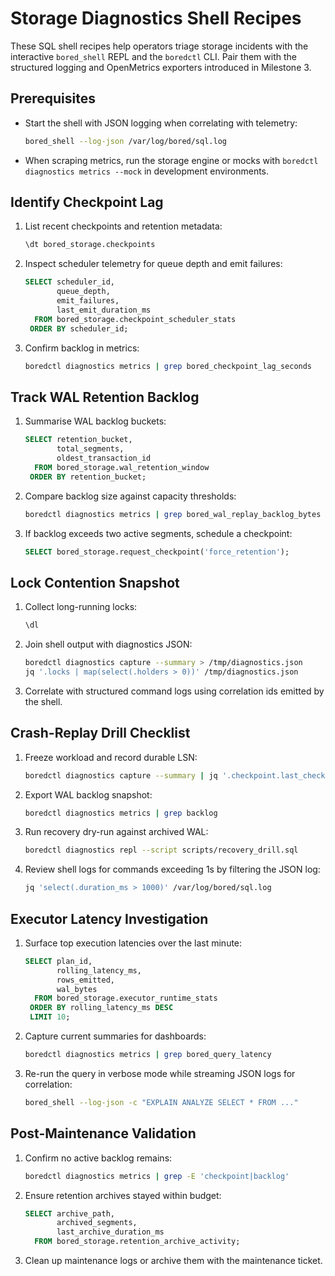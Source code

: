 # Storage Diagnostics Shell Recipes

These SQL shell recipes help operators triage storage incidents with the interactive `bored_shell` REPL and the `boredctl` CLI. Pair them with the structured logging and OpenMetrics exporters introduced in Milestone 3.

## Prerequisites
- Start the shell with JSON logging when correlating with telemetry:
  ```bash
  bored_shell --log-json /var/log/bored/sql.log
  ```
- When scraping metrics, run the storage engine or mocks with `boredctl diagnostics metrics --mock` in development environments.

## Identify Checkpoint Lag
1. List recent checkpoints and retention metadata:
   ```sql
   \dt bored_storage.checkpoints
   ```
2. Inspect scheduler telemetry for queue depth and emit failures:
   ```sql
   SELECT scheduler_id,
          queue_depth,
          emit_failures,
          last_emit_duration_ms
     FROM bored_storage.checkpoint_scheduler_stats
    ORDER BY scheduler_id;
   ```
3. Confirm backlog in metrics:
   ```bash
   boredctl diagnostics metrics | grep bored_checkpoint_lag_seconds
   ```

## Track WAL Retention Backlog
1. Summarise WAL backlog buckets:
   ```sql
   SELECT retention_bucket,
          total_segments,
          oldest_transaction_id
     FROM bored_storage.wal_retention_window
    ORDER BY retention_bucket;
   ```
2. Compare backlog size against capacity thresholds:
   ```bash
   boredctl diagnostics metrics | grep bored_wal_replay_backlog_bytes
   ```
3. If backlog exceeds two active segments, schedule a checkpoint:
   ```sql
   SELECT bored_storage.request_checkpoint('force_retention');
   ```

## Lock Contention Snapshot
1. Collect long-running locks:
   ```sql
   \dl
   ```
2. Join shell output with diagnostics JSON:
   ```bash
   boredctl diagnostics capture --summary > /tmp/diagnostics.json
   jq '.locks | map(select(.holders > 0))' /tmp/diagnostics.json
   ```
3. Correlate with structured command logs using correlation ids emitted by the shell.

## Crash-Replay Drill Checklist
1. Freeze workload and record durable LSN:
   ```bash
   boredctl diagnostics capture --summary | jq '.checkpoint.last_checkpoint_lsn'
   ```
2. Export WAL backlog snapshot:
   ```bash
   boredctl diagnostics metrics | grep backlog
   ```
3. Run recovery dry-run against archived WAL:
   ```bash
   boredctl diagnostics repl --script scripts/recovery_drill.sql
   ```
4. Review shell logs for commands exceeding 1s by filtering the JSON log:
   ```bash
   jq 'select(.duration_ms > 1000)' /var/log/bored/sql.log
   ```

## Executor Latency Investigation
1. Surface top execution latencies over the last minute:
   ```sql
   SELECT plan_id,
          rolling_latency_ms,
          rows_emitted,
          wal_bytes
     FROM bored_storage.executor_runtime_stats
    ORDER BY rolling_latency_ms DESC
    LIMIT 10;
   ```
2. Capture current summaries for dashboards:
   ```bash
   boredctl diagnostics metrics | grep bored_query_latency
   ```
3. Re-run the query in verbose mode while streaming JSON logs for correlation:
   ```bash
   bored_shell --log-json -c "EXPLAIN ANALYZE SELECT * FROM ..."
   ```

## Post-Maintenance Validation
1. Confirm no active backlog remains:
   ```bash
   boredctl diagnostics metrics | grep -E 'checkpoint|backlog'
   ```
2. Ensure retention archives stayed within budget:
   ```sql
   SELECT archive_path,
          archived_segments,
          last_archive_duration_ms
     FROM bored_storage.retention_archive_activity;
   ```
3. Clean up maintenance logs or archive them with the maintenance ticket.
